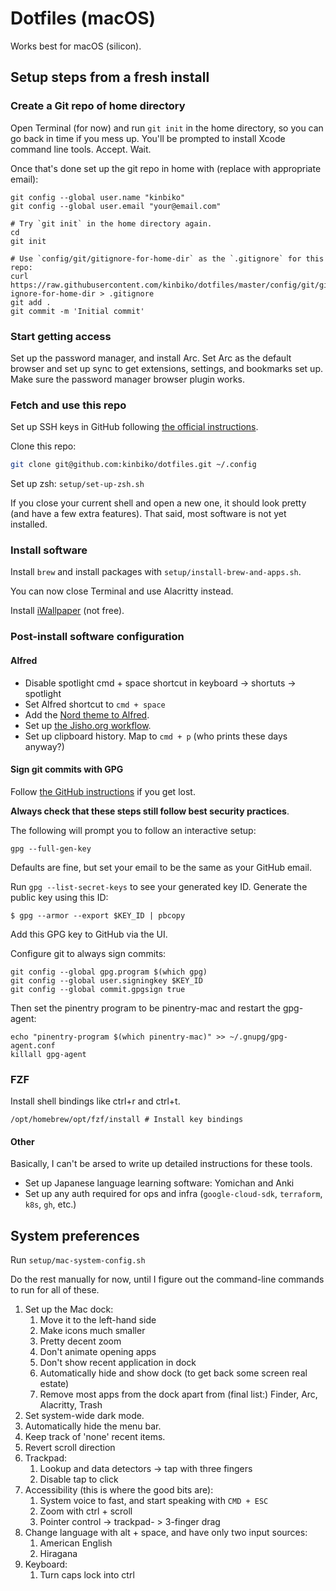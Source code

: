 # Dotfiles (macOS)

Works best for macOS (silicon).

## Setup steps from a fresh install

### Create a Git repo of home directory

Open Terminal (for now) and run `git init` in the home directory, so you can go back in time if you mess up.
You'll be prompted to install Xcode command line tools. Accept. Wait.

Once that's done set up the git repo in home with (replace with appropriate email):

```
git config --global user.name "kinbiko"
git config --global user.email "your@email.com"

# Try `git init` in the home directory again.
cd
git init

# Use `config/git/gitignore-for-home-dir` as the `.gitignore` for this repo:
curl https://raw.githubusercontent.com/kinbiko/dotfiles/master/config/git/git-ignore-for-home-dir > .gitignore
git add .
git commit -m 'Initial commit'
```

### Start getting access

Set up the password manager, and install Arc.
Set Arc as the default browser and set up sync to get extensions, settings, and bookmarks set up.
Make sure the password manager browser plugin works.

### Fetch and use this repo

Set up SSH keys in GitHub following [the official instructions](https://docs.github.com/en/authentication/connecting-to-github-with-ssh).

Clone this repo:

```sh
git clone git@github.com:kinbiko/dotfiles.git ~/.config
```

Set up zsh: `setup/set-up-zsh.sh`

If you close your current shell and open a new one, it should look pretty (and have a few extra features).
That said, most software is not yet installed.

### Install software

Install `brew` and install packages with `setup/install-brew-and-apps.sh`.

You can now close Terminal and use Alacritty instead.

Install [iWallpaper](https://apps.apple.com/us/app/iwallpaper-live-wallpaper/id1552826194?mt=12) (not free).

### Post-install software configuration

#### Alfred

- Disable spotlight cmd + space shortcut in keyboard -> shortuts -> spotlight
- Set Alfred shortcut to `cmd + space`
- Add the [Nord theme to Alfred](https://www.alfredapp.com/extras/theme/5Y8E7URIWQ/).
- Set up [the Jisho.org workflow](https://github.com/kinbiko/jisho-alfred).
- Set up clipboard history. Map to `cmd + p` (who prints these days anyway?)

#### Sign git commits with GPG

Follow [the GitHub instructions](https://docs.github.com/en/authentication/managing-commit-signature-verification) if you get lost.

**Always check that these steps still follow best security practices**.

The following will prompt you to follow an interactive setup:

```
gpg --full-gen-key
```

Defaults are fine, but set your email to be the same as your GitHub email.

Run `gpg --list-secret-keys` to see your generated key ID.
Generate the public key using this ID:

```
$ gpg --armor --export $KEY_ID | pbcopy
```

Add this GPG key to GitHub via the UI.

Configure git to always sign commits:

```
git config --global gpg.program $(which gpg)
git config --global user.signingkey $KEY_ID
git config --global commit.gpgsign true
```

Then set the pinentry program to be pinentry-mac and restart the gpg-agent:

```
echo "pinentry-program $(which pinentry-mac)" >> ~/.gnupg/gpg-agent.conf
killall gpg-agent
```

### FZF

Install shell bindings like ctrl+r and ctrl+t.

```
/opt/homebrew/opt/fzf/install # Install key bindings
```

#### Other

Basically, I can't be arsed to write up detailed instructions for these tools.

- Set up Japanese language learning software: Yomichan and Anki
- Set up any auth required for ops and infra (`google-cloud-sdk`, `terraform`, `k8s`, `gh`, etc.)

## System preferences

Run `setup/mac-system-config.sh`

Do the rest manually for now, until I figure out the command-line commands to run for all of these.

1. Set up the Mac dock:
   1. Move it to the left-hand side
   1. Make icons much smaller
   1. Pretty decent zoom
   1. Don't animate opening apps
   1. Don't show recent application in dock
   1. Automatically hide and show dock (to get back some screen real estate)
   1. Remove most apps from the dock apart from (final list:) Finder, Arc, Alacritty, Trash
1. Set system-wide dark mode.
1. Automatically hide the menu bar.
1. Keep track of 'none' recent items.
1. Revert scroll direction
1. Trackpad:
   1. Lookup and data detectors -> tap with three fingers
   1. Disable tap to click
1. Accessibility (this is where the good bits are):
   1. System voice to fast, and start speaking with `CMD + ESC`
   1. Zoom with ctrl + scroll
   1. Pointer control -> trackpad- > 3-finger drag
1. Change language with alt + space, and have only two input sources:
   1. American English
   1. Hiragana
1. Keyboard:
   1. Turn caps lock into ctrl
